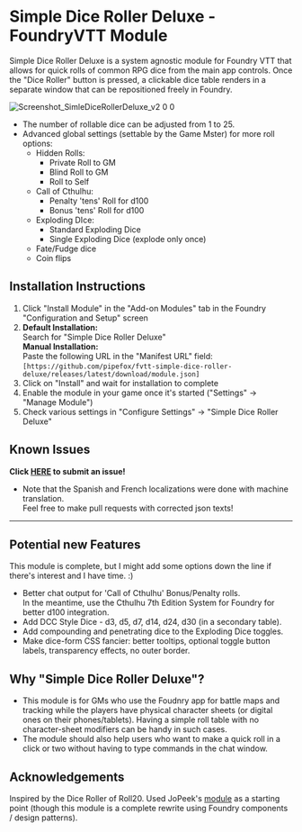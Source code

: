 # Simple Dice Roller Deluxe - FoundryVTT Module

Simple Dice Roller Deluxe is a system agnostic module for Foundry VTT that allows for quick rolls of common RPG dice from the main app controls.
Once the "Dice Roller" button is pressed, a clickable dice table renders in a separate window that can be repositioned freely in Foundry.

![Screenshot_SimleDiceRollerDeluxe_v2 0 0](https://github.com/pipefox/fvtt-simple-dice-roller-deluxe/assets/15308352/5562e183-fe01-470d-b234-f26f7e785938)

* The number of rollable dice can be adjusted from 1 to 25.
* Advanced global settings (settable by the Game Mster) for more roll options:
  * Hidden Rolls:
    * Private Roll to GM
    * Blind Roll to GM
    * Roll to Self
  * Call of Cthulhu:
    * Penalty 'tens' Roll for d100
    * Bonus 'tens' Roll for d100
  * Exploding DIce:
    * Standard Exploding Dice
    * Single Exploding Dice (explode only once)
  * Fate/Fudge dice
  * Coin flips

## Installation Instructions
1. Click "Install Module" in the "Add-on Modules" tab in the Foundry "Configuration and Setup" screen
2. **Default Installation:** <br/>Search for "Simple Dice Roller Deluxe"<br/>
   **Manual Installation:** <br/> Paste the following URL in the "Manifest URL" field:<br/>`[https://github.com/pipefox/fvtt-simple-dice-roller-deluxe/releases/latest/download/module.json]`
4. Click on "Install" and wait for installation to complete
5. Enable the module in your game once it's started ("Settings" -> "Manage Module")
6. Check various settings in "Configure Settings" -> "Simple Dice Roller Deluxe"

## Known Issues
**Click [HERE](https://github.com/pipefox/fvtt-simple-dice-roller-deluxe/issues/new/choose) to submit an issue!**
* Note that the Spanish and French localizations were done with machine translation.<br>
Feel free to make pull requests with corrected json texts!

<hr/>

## Potential new Features
This module is complete, but I might add some options down the line if there's interest and I have time. :)
* Better chat output for 'Call of Cthulhu' Bonus/Penalty rolls.<br>In the meantime, use the Cthulhu 7th Edition System for Foundry for better d100 integration.
* Add DCC Style Dice - d3, d5, d7, d14, d24, d30 (in a secondary table).
* Add compounding and penetrating dice to the Exploding Dice toggles.
* Make dice-form CSS fancier: better tooltips, optional toggle button labels, transparency effects, no outer border.

## Why "Simple Dice Roller Deluxe"?
* This module is for GMs who use the Foudnry app for battle maps and tracking while the players have physical character sheets (or digital ones on their phones/tablets). Having a simple roll table with no character-sheet modifiers can be handy in such cases.
* The module should also help users who want to make a quick roll in a click or two without having to type commands in the chat window.

## Acknowledgements
Inspired by the Dice Roller of Roll20. Used JoPeek's [module](https://github.com/jopeek/fvtt-simple-dice-roller/) as a starting point (though this module is a complete rewrite using Foundry components / design patterns).
